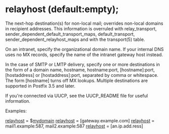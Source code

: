 # relayhost (default:empty); 


The next-hop destination(s) for non-local mail; overrides non-local
domains in recipient addresses. This information is overruled with
relay_transport, sender_dependent_default_transport_maps,
default_transport, sender_dependent_relayhost_maps
and with the transport(5) table.



On an intranet, specify the organizational domain name. If your
internal DNS uses no MX records, specify the name of the intranet
gateway host instead.



In the case of SMTP or LMTP delivery, specify one or more destinations
in the form of a domain name, hostname, hostname:port, [hostname]:port,
[hostaddress] or [hostaddress]:port, separated by comma or whitespace.
The form [hostname] turns off MX lookups. Multiple destinations are
supported in Postfix 3.5 and later.



If you're connected via UUCP, see the UUCP_README file for useful
information.



Examples:



<a href="postconf.5.html#relayhost">relayhost</a> = $<a href="postconf.5.html#mydomain">mydomain</a>
<a href="postconf.5.html#relayhost">relayhost</a> = [gateway.example.com]
<a href="postconf.5.html#relayhost">relayhost</a> = mail1.example:587, mail2.example:587
<a href="postconf.5.html#relayhost">relayhost</a> = [an.ip.add.ress]



